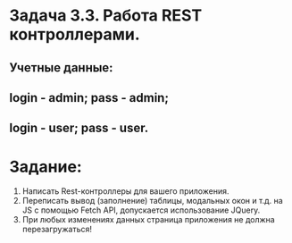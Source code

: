 # Задача 3.3. Работа REST контроллерами.

## Учетные данные:
## login - admin; pass - admin;
## login - user; pass - user.

# Задание:
1. Написать Rest-контроллеры для вашего приложения.
2. Переписать вывод (заполнение) таблицы, модальных окон и т.д. на JS c помощью Fetch API, допускается использование JQuery.
3. При любых изменениях данных страница приложения не должна перезагружаться!
